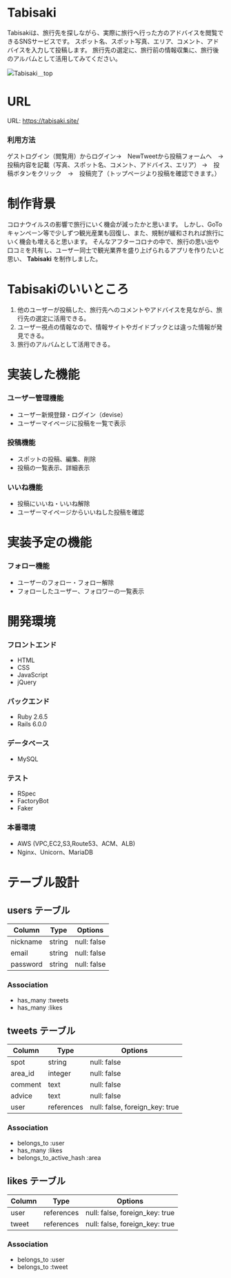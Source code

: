 # Tabisaki

Tabisakiは、旅行先を探しながら、実際に旅行へ行った方のアドバイスを閲覧できるSNSサービスです。
スポット名、スポット写真、エリア、コメント、アドバイスを入力して投稿します。
旅行先の選定に、旅行前の情報収集に、旅行後のアルバムとして活用してみてください。


![Tabisaki＿top](https://user-images.githubusercontent.com/72494053/100333790-59446380-3016-11eb-93a7-dc882595ca12.jpg)

# URL

URL: https://tabisaki.site/


### 利用方法

ゲストログイン（閲覧用）からログイン→　NewTweetから投稿フォームへ　→　投稿内容を記載（写真、スポット名、コメント、アドバイス、エリア）
→　投稿ボタンをクリック　→　投稿完了（トップページより投稿を確認できます。）


# 制作背景

コロナウイルスの影響で旅行にいく機会が減ったかと思います。
しかし、GoToキャンペーン等で少しずつ観光産業も回復し、また、規制が緩和されれば旅行にいく機会も増えると思います。
そんなアフターコロナの中で、旅行の思い出や口コミを共有し、ユーザー同士で観光業界を盛り上げられるアプリを作りたいと思い、 __Tabisaki__ を制作しました。

# Tabisakiのいいところ

1. 他のユーザーが投稿した、旅行先へのコメントやアドバイスを見ながら、旅行先の選定に活用できる。
2. ユーザー視点の情報なので、情報サイトやガイドブックとは違った情報が発見できる。
3. 旅行のアルバムとして活用できる。


# 実装した機能

### ユーザー管理機能

- ユーザー新規登録・ログイン（devise）
- ユーザーマイページに投稿を一覧で表示

### 投稿機能

- スポットの投稿、編集、削除
- 投稿の一覧表示、詳細表示

### いいね機能

- 投稿にいいね・いいね解除
- ユーザーマイページからいいねした投稿を確認

# 実装予定の機能

### フォロー機能

- ユーザーのフォロー・フォロー解除
- フォローしたユーザー、フォロワーの一覧表示


# 開発環境

### フロントエンド

- HTML
- CSS
- JavaScript
- jQuery

### バックエンド

- Ruby 2.6.5
- Rails 6.0.0

### データベース

- MySQL

### テスト

- RSpec
- FactoryBot
- Faker

### 本番環境

- AWS (VPC,EC2,S3,Route53、ACM、ALB)
- Nginx、Unicorn、MariaDB


# テーブル設計

## users テーブル

| Column   | Type   | Options     |
| -------- | ------ | ----------- |
| nickname | string | null: false |
| email    | string | null: false |
| password | string | null: false |

### Association

- has_many :tweets
- has_many :likes

## tweets テーブル

| Column  | Type       | Options                        |
| ------- | ---------- | ------------------------------ |
| spot    | string     | null: false                    |
| area_id | integer    | null: false                    |
| comment | text       | null: false                    |
| advice  | text       | null: false                    |
| user    | references | null: false, foreign_key: true |


### Association

- belongs_to :user
- has_many :likes
- belongs_to_active_hash :area

## likes テーブル

| Column | Type       | Options                        |
| ------ | ---------- | ------------------------------ |
| user   | references | null: false, foreign_key: true |
| tweet  | references | null: false, foreign_key: true |

### Association

- belongs_to :user
- belongs_to :tweet
